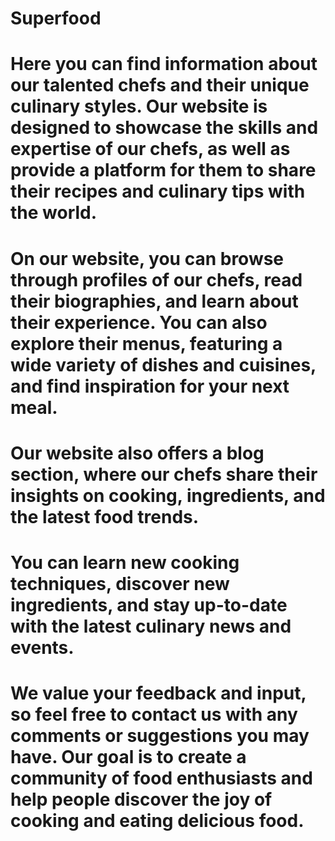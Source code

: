 ﻿# Superfood
# Here you can find information about our talented chefs and their unique culinary styles. Our website is designed to showcase the skills and expertise of our chefs, as well as provide a platform for them to share their recipes and culinary tips with the world.

# On our website, you can browse through profiles of our chefs, read their biographies, and learn about their  experience. You can also explore their menus, featuring a wide variety of dishes and cuisines, and find inspiration for your next meal.

# Our website also offers a blog section, where our chefs share their insights on cooking, ingredients, and the latest food trends. 

# You can learn new cooking techniques, discover new ingredients, and stay up-to-date with the latest culinary news and events.

# We value your feedback and input, so feel free to contact us with any comments or suggestions you may have. Our goal is to create a community of food enthusiasts and help people discover the joy of cooking and eating delicious food.
